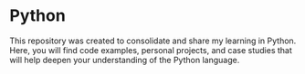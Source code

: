 # Python
 This repository was created to consolidate and share my learning in Python. Here, you will find code examples, personal projects, and case studies that will help deepen your understanding of the Python language.
